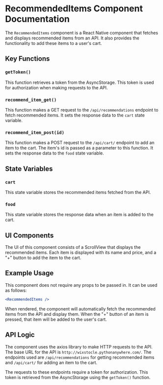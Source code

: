 # RecommendedItems Component Documentation

The `RecommendedItems` component is a React Native component that fetches and displays recommended items from an API. It also provides the functionality to add these items to a user's cart.

## Key Functions

### `getToken()`
This function retrieves a token from the AsyncStorage. This token is used for authorization when making requests to the API.

### `recommend_item_get()`
This function makes a GET request to the `/api/recommendations` endpoint to fetch recommended items. It sets the response data to the `cart` state variable.

### `recommend_item_post(id)`
This function makes a POST request to the `/api/cart/` endpoint to add an item to the cart. The item's id is passed as a parameter to this function. It sets the response data to the `food` state variable.

## State Variables

### `cart`
This state variable stores the recommended items fetched from the API.

### `food`
This state variable stores the response data when an item is added to the cart.

## UI Components

The UI of this component consists of a ScrollView that displays the recommended items. Each item is displayed with its name and price, and a "+" button to add the item to the cart.

## Example Usage

This component does not require any props to be passed in. It can be used as follows:

```jsx
<RecommendedItems />
```

When rendered, the component will automatically fetch the recommended items from the API and display them. When the "+" button of an item is pressed, that item will be added to the user's cart.

## API Logic

The component uses the axios library to make HTTP requests to the API. The base URL for the API is `http://wixstocle.pythonanywhere.com/`. The endpoints used are `/api/recommendations` for getting recommended items and `/api/cart/` for adding an item to the cart.

The requests to these endpoints require a token for authorization. This token is retrieved from the AsyncStorage using the `getToken()` function.